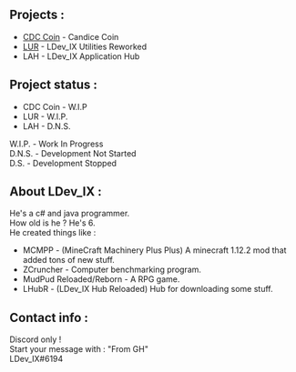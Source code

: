 ## Projects : <br>
- [CDC Coin](https://ldev-ix.github.io/subsites/cdc) - Candice Coin <br>
- [LUR](https://ldev-ix.github.io/subsites/lur) - LDev_IX Utilities Reworked <br>
- LAH - LDev_IX Application Hub <br>

## Project status : <br>
- CDC Coin - W.I.P <br>
- LUR - W.I.P. <br>
- LAH - D.N.S. <br>

W.I.P. - Work In Progress <br>
D.N.S. - Development Not Started <br>
D.S. - Development Stopped <br>

## About LDev_IX : <br>
He's a c# and java programmer. <br>
How old is he ? He's 6. <br>
He created things like : <br>
- MCMPP - (MineCraft Machinery Plus Plus) A minecraft 1.12.2 mod that added tons of new stuff. <br>
- ZCruncher - Computer benchmarking program. <br>
- MudPud Reloaded/Reborn - A RPG game. <br>
- LHubR - (LDev_IX Hub Reloaded) Hub for downloading some stuff. <br>

## Contact info : <br>
Discord only ! <br>
Start your message with : "From GH" <br>
LDev_IX#6194 <br>
